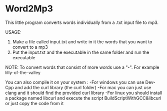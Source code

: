 # Word2Mp3
This little program converts words individually from a .txt input file to  mp3.


USAGE:
1. Make a file called input.txt and write in it the words that you want to convert to a mp3
2. Put the input.txt and the executable in the same folder and run the executable

NOTE: To convert words that consist of more words use a "-". For example lilly-of-the-valley




You can also compile it on your system :
-For windows you can use Dev-Cpp and add the curl library (the curl folder)
-For mac you can just use clang and it should find the provided curl library
-For linux you should install a package named libcurl and execute the script BuildScriptWithGCC&libcurl or just copy the code from it 
